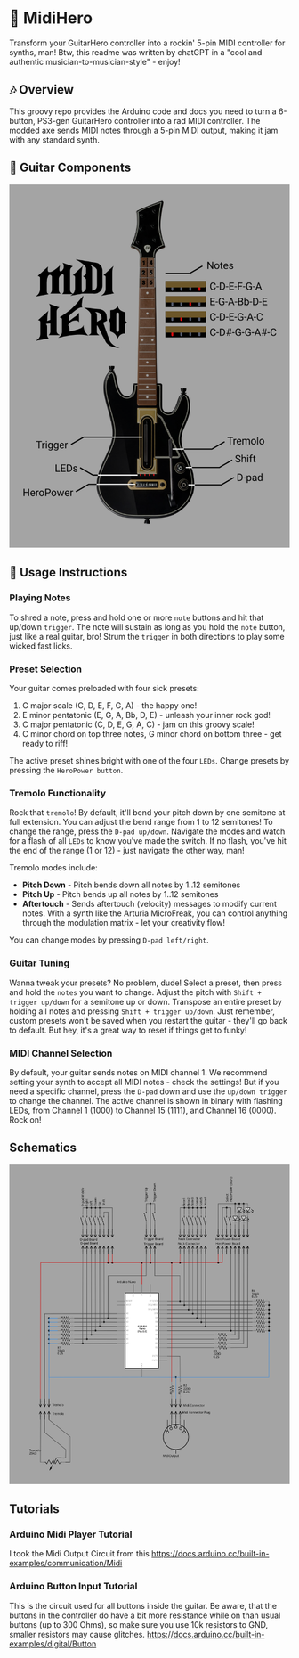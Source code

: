 # 🎸 MidiHero
Transform your GuitarHero controller into a rockin' 5-pin MIDI controller for synths, man!
Btw, this readme was written by chatGPT in a "cool and authentic musician-to-musician-style" - enjoy!

## 🎶 Overview
This groovy repo provides the Arduino code and docs you need to turn a 6-button, PS3-gen GuitarHero controller into a rad MIDI controller. The modded axe sends MIDI notes through a 5-pin MIDI output, making it jam with any standard synth.

## 🎸 Guitar Components
![Overview of the Midi Hero Guitar and it's Controls.](pictures/MidiHeroComponents.png)


## 🤘 Usage Instructions
### Playing Notes
To shred a note, press and hold one or more `note` buttons and hit that up/down `trigger`. The note will sustain as long as you hold the `note` button, just like a real guitar, bro! Strum the `trigger` in both directions to play some wicked fast licks.

### Preset Selection
Your guitar comes preloaded with four sick presets:
1. C major scale (C, D, E, F, G, A) - the happy one!
2. E minor pentatonic (E, G, A, Bb, D, E) - unleash your inner rock god!
3. C major pentatonic (C, D, E, G, A, C) - jam on this groovy scale!
4. C minor chord on top three notes, G minor chord on bottom three - get ready to riff!

The active preset shines bright with one of the four `LEDs`. Change presets by pressing the `HeroPower button`.

### Tremolo Functionality
Rock that `tremolo`! By default, it'll bend your pitch down by one semitone at full extension. You can adjust the bend range from 1 to 12 semitones! To change the range, press the `D-pad up/down`. Navigate the modes and watch for a flash of all `LEDs` to know you've made the switch. If no flash, you've hit the end of the range (1 or 12) - just navigate the other way, man!

Tremolo modes include:
* **Pitch Down** - Pitch bends down all notes by 1..12 semitones
* **Pitch Up** - Pitch bends up all notes by 1..12 semitones
* **Aftertouch** - Sends aftertouch (velocity) messages to modify current notes. With a synth like the Arturia MicroFreak, you can control anything through the modulation matrix - let your creativity flow!

You can change modes by pressing `D-pad left/right`.

### Guitar Tuning
Wanna tweak your presets? No problem, dude! Select a preset, then press and hold the `notes` you want to change. Adjust the pitch with `Shift + trigger up/down` for a semitone up or down. Transpose an entire preset by holding all notes and pressing `Shift + trigger up/down`. Just remember, custom presets won't be saved when you restart the guitar - they'll go back to default. But hey, it's a great way to reset if things get to funky!

### MIDI Channel Selection
By default, your guitar sends notes on MIDI channel 1. We recommend setting your synth to accept all MIDI notes - check the settings! But if you need a specific channel, press the `D-pad` down and use the `up/down trigger` to change the channel. The active channel is shown in binary with flashing LEDs, from Channel 1 (1000) to Channel 15 (1111), and Channel 16 (0000). Rock on!

## Schematics

![Schematic of the arduino and its IOs ](pictures/Schematic.png)

## Tutorials

### Arduino Midi Player Tutorial
I took the Midi Output Circuit from this
https://docs.arduino.cc/built-in-examples/communication/Midi

### Arduino Button Input Tutorial
This is the circuit used for all buttons inside the guitar. Be aware, that the buttons in the controller do have a bit more resistance while on than usual buttons (up to 300 Ohms), so make sure you use 10k resistors to GND, smaller resistors may cause glitches.
https://docs.arduino.cc/built-in-examples/digital/Button

